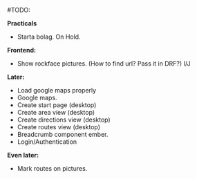 #TODO:


__Practicals__
- Starta bolag. On Hold.


__Frontend:__
- Show rockface pictures. (How to find url? Pass it in DRF?) I/J


__Later:__
- Load google maps properly
- Google maps.
- Create start page (desktop)
- Create area view (desktop)
- Create directions view (desktop)
- Create routes view (desktop)
- Breadcrumb component ember.
- Login/Authentication


__Even later:__
- Mark routes on pictures.
